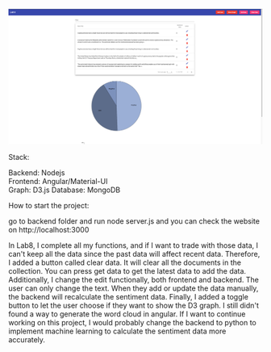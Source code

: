 ![free](https://github.com/seanhung07/websci22_hungs/blob/master/lab8/lab8.png)

Stack: 

Backend: Nodejs \
Frontend: Angular/Material-UI \
Graph: D3.js
Database: MongoDB

How to start the project:

go to backend folder and run node server.js and you can check the website on http://localhost:3000


In Lab8, I complete all my functions, and if I want to trade with those data, I can't keep all the data since the past data will affect recent data. Therefore, I added a button called clear data. It will clear all the documents in the collection. You can press get data to get the latest data to add the data. Additionally, I change the edit functionally, both frontend and backend. The user can only change the text. When they add or update the data manually, the backend will recalculate the sentiment data. Finally, I added a toggle button to let the user choose if they want to show the D3 graph. I still didn't found a way to generate the word cloud in angular. If I want to continue working on this project, I would probably change the backend to python to implement machine learning to calculate the sentiment data more accurately.
